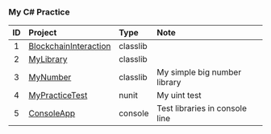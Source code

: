 ### My C# Practice

| ID  | Project                                           | Type     | Note                           |
| :-: | :------------------------------------------------ | :------- | :----------------------------- |
|  1  | [BlockchainInteraction](./BlockchainInteraction/) | classlib |                                |
|  2  | [MyLibrary](./MyLibrary/)                         | classlib |                                |
|  3  | [MyNumber](./MyNumber/)                           | classlib | My simple big number library   |
|  4  | [MyPracticeTest](./MyPracticeTest/)               | nunit    | My uint test                   |
|  5  | [ConsoleApp](./ConsoleApp/)                       | console  | Test libraries in console line |
